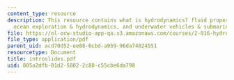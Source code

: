 ```yaml
---
content_type: resource
description: This resource contains what is hydrodynamics? fluid properties @20?C,
  ocean exploration & hydrodynamics, and underwater vehicles & submarines.
file: https://ol-ocw-studio-app-qa.s3.amazonaws.com/courses/2-016-hydrodynamics-13-012-fall-2005/005a2dfb01d258022c80c55cbe6da798_introslides.pdf
file_type: application/pdf
parent_uid: acd70d52-ee88-6cbd-a959-96da74024551
resourcetype: Document
title: introslides.pdf
uid: 005a2dfb-01d2-5802-2c80-c55cbe6da798
---
```

